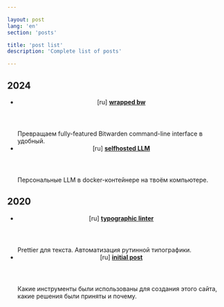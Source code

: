 ```yaml
---

layout: post
lang: 'en'
section: 'posts'

title: 'post list'
description: 'Сomplete list of posts'

---
```


## 2024

- <article class='entry'>
    <header>
      [ru]
      <strong>
        <a href='/posts/2024/wrapped_bw_ru/'>wrapped bw</a>
      </strong>
    </header>
    <section class='description'>
      Превращаем fully-featured Bitwarden command-line interface в удобный.
    </section>
  </article>

- <article class='entry'>
    <header>
      [ru]
      <strong>
        <a href='/posts/2024/selfhosted_llm/'>selfhosted LLM</a>
      </strong>
    </header>
    <section class='description'>
      Персональные LLM в docker-контейнере на твоём компьютере.
    </section>
  </article>

## 2020

- <article class='entry'>
    <header>
      [ru]
      <strong>
        <a href='/posts/2020/typographic_linter/'>typographic linter</a>
      </strong>
    </header>
    <section class='description'>
      Prettier для текста. Автоматизация рутинной типографики.
    </section>
  </article>

- <article class='entry'>
    <header>
      [ru]
      <strong>
        <a href='/posts/2020/initial_post/'>initial post</a>
      </strong>
    </header>
    <section class='description'>
      Какие инструменты были использованы для создания этого сайта, какие решения были приняты и&nbsp;почему.
    </section>
  </article>

